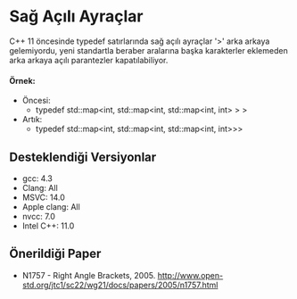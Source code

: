 # Sağ Açılı Ayraçlar

C++ 11 öncesinde typedef satırlarında sağ açılı ayraçlar '>' arka arkaya gelemiyordu, yeni standartla beraber aralarına başka karakterler eklemeden arka arkaya açılı parantezler kapatılabiliyor.

#### Örnek:
- Öncesi:
  - typedef std::map<int, std::map<int, std::map<int, int> > > 
- Artık:
  - typedef std::map<int, std::map<int, std::map<int, int>>>

## Desteklendiği Versiyonlar

- gcc: 4.3
- Clang: All
- MSVC: 14.0
- Apple clang: All
- nvcc: 7.0
- Intel C++: 11.0

## Önerildiği Paper

- N1757 - Right Angle Brackets, 2005. http://www.open-std.org/jtc1/sc22/wg21/docs/papers/2005/n1757.html